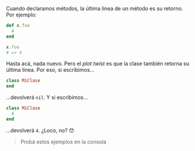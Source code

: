 Cuando declaramos métodos, la última linea de un método es su retorno. Por ejemplo:

```ruby
def x.foo
  4
end

x.foo
# => 4
```

Hasta acá, nada nuevo. Pero el _plot twist_ es que la clase también retorna su última línea. Por eso, si escribimos...

```ruby
class MiClase
end
```

...devolverá `nil`. Y si escribimos...

```ruby
class MiClase
  4
end
```

...devolverá `4`. ¿Loco, no? :hushed:

> Probá estos ejemplos en la consola

